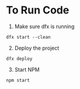 # To Run Code

1. Make sure dfx is running

```
dfx start --clean
```

2. Deploy the project
```
dfx deploy
```

3. Start NPM
```
npm start
```




